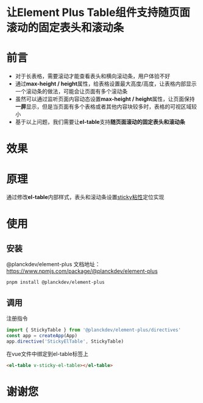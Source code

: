# 让Element Plus Table组件支持随页面滚动的固定表头和滚动条
# 前言
- 对于长表格，需要滚动才能查看表头和横向滚动条，用户体验不好
- 通过**max-height / height**属性，给表格设置最大高度/高度，让表格内部显示一个滚动条的做法，可能会让页面有多个滚动条
- 虽然可以通过监听页面内容动态设置**max-height / height**属性，让页面保持**一屏**显示，但是当页面有多个表格或者其他内容块较多时，表格的可视区域较小
- 基于以上问题，我们需要让**el-table**支持**随页面滚动的固定表头和滚动条**

# 效果

# 原理
通过修改**el-table**内部样式，表头和滚动条设置<a target="_blank" href="https://developer.mozilla.org/zh-CN/docs/Web/CSS/position">sticky粘性</a>定位实现

# 使用

## 安装
@planckdev/element-plus
文档地址：https://www.npmjs.com/package/@planckdev/element-plus
```base
pnpm install @planckdev/element-plus
```
## 调用
注册指令
```javascript
import { StickyTable } from '@planckdev/element-plus/directives'
const app = createApp(App)
app.directive('StickyElTable', StickyTable)
```
在vue文件中绑定到el-table标签上
```html
<el-table v-sticky-el-table></el-table>
```
# 谢谢您
